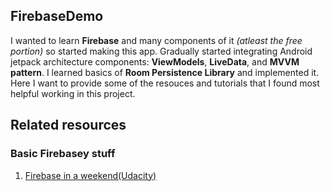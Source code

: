 ## FirebaseDemo
I wanted to learn **Firebase** and many components of it *(atleast the free portion)* so started making this app. 
Gradually started integrating Android jetpack architecture components: **ViewModels**, **LiveData**, and **MVVM pattern**.
I learned basics of **Room Persistence Library** and implemented it. Here I want to provide some of the resouces
and tutorials that I found most helpful working in this project.

## Related resources

### Basic Firebasey stuff
  1. [Firebase in a weekend(Udacity)](https://www.udacity.com/course/firebase-in-a-weekend-by-google-android--ud0352)
 
